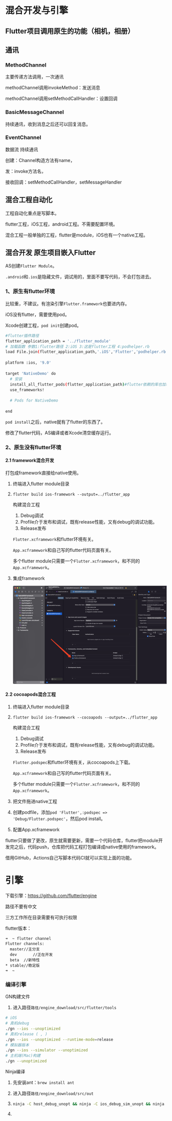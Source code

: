 # 混合开发与引擎

## Flutter项目调用原生的功能（相机，相册）

## 通讯

### MethodChannel 

主要传递方法调用，一次通讯

methodChannel调用invokeMethod：发送消息

methodChannel调用setMethodCallHandler：设置回调

### BasicMessageChannel 

持续通讯，收到消息之后还可以回复消息。

### EventChannel 

数据流 持续通讯

创建：Channel构造方法有name，

发：invoke方法名，

接收回调：setMethodCallHandler，setMessageHandler

## 混合工程自动化

工程自动化重点是写脚本。

flutter工程，iOS工程，android工程。不需要配置环境。

混合工程一般单独的工程，flutter是module，iOS也有一个native工程。

## 混合开发 原生项目嵌入Flutter

AS创建`Flutter Module`。

`.android`和`.ios`是隐藏文件，调试用的，里面不要写代码，不会打包进去。

### 1、原生有flutter环境

比较重，不建议。有渲染引擎`Flutter.framework`也要进内存。

iOS没有flutter，需要使用pod。

Xcode创建工程，`pod init`创建pod。

```sh
#flutter插件路径
flutter_application_path = '../flutter_module' 
# 加载函数 参数1:flutter路径 2:iOS 3:这是flutter工程 4:podhelper.rb
load File.join(flutter_application_path,'.iOS','Flutter','podhelper.rb')

platform :ios, '9.0'

target 'NativeDemo' do
  # 安装
  install_all_flutter_pods(flutter_application_path)#flutter依赖的库也加载进来
  use_frameworks!

  # Pods for NativeDemo

end
```

`pod install`之后，native就有了flutter的东西了。

修改了flutter代码，AS编译或者Xcode清空缓存运行。

### 2、原生没有flutter环境

#### 2.1 framework混合开发

打包成framework直接给native使用。

1. 终端进入flutter module目录

2. `flutter build ios-framework --output=../flutter_app`

   构建混合工程

   1. Debug调试
   2. Profile介于发布和调试，既有release性能，又有debug的调试功能。
   3. Release发布

   `Flutter.xcframework`和flutter环境有关。

   `App.xcframework`和自己写的flutter代码页面有关。

   多个flutter module只需要一个`Flutter.xcframework`，和不同的`App.xcframework`。

3. 集成framework

   ![image-20220508201742864](混合开发与引擎.assets/image-20220508201742864.png)

#### 2.2 cocoapods混合工程

1. 终端进入flutter module目录

2. `flutter build ios-framework --cocoapods --output=../flutter_app`

   构建混合工程

   1. Debug调试
   2. Profile介于发布和调试，既有release性能，又有debug的调试功能。
   3. Release发布

   `Flutter.podspec`和flutter环境有关，从cocoapods上下载。

   `App.xcframework`和自己写的flutter代码页面有关。

   多个flutter module只需要一个`Flutter.xcframework`，和不同的`App.xcframework`。

3. 把文件拖进native工程

4. 创建podfile，添加`pod 'Flutter',:podspec => 'Debug/Flutter.podspec'`，然后pod install。

5. 配置App.xcframework

flutter只要做了更改，原生就需要更新，需要一个代码仓库，flutter把module开发完之后，代码push，仓库把代码工程打包编译成native使用的framework。

借用GitHub，Actions自己写脚本代码CI就可以实现上面的功能。

# 引擎

下载引擎：https://github.com/flutter/engine

路径不要有中文

三方工作所在目录需要有可执行权限

flutter版本：

```shell
➜  ~ flutter channel 
Flutter channels:
  master//主分支
  dev		//正在开发
  beta	//新特性
* stable//稳定版
➜  ~ 
```

### 编译引擎

GN构建文件

1. 进入路径`路径/engine_download/src/flutter/tools`

```bash
# iOS
# 真机debug
./gn --ios --unoptimized
# 真机release ( , ) 
./gn --ios --unoptimized --runtime-mode=release 
# 模拟器版本
./gn --ios --simulator --unoptimized
# 主机端(Mac)构建
./gn --unoptimized
```

Ninja编译

1. 先安装ant：`brew install ant`

2. 进入路径`路径/engine_download/src/out`

3. ```bash
   ninja -C host_debug_unopt && ninja -C ios_debug_sim_unopt && ninja -C ios_debug_unopt && ninja -C ios_release_unopt
   ```

4. 

